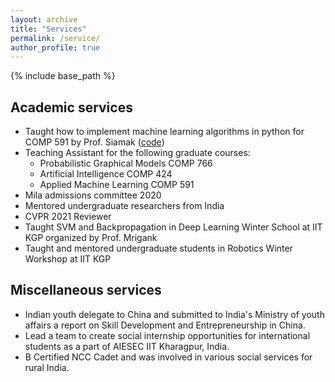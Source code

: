 ```yaml
---
layout: archive
title: "Services"
permalink: /service/
author_profile: true
---
```


{% include base_path %}

## Academic services
  * Taught how to implement machine learning algorithms in python for COMP 591 by Prof. Siamak ([code](https://github.com/mravanba/comp551-notebooks))
  * Teaching Assistant for the following graduate courses:
      * Probabilistic Graphical Models COMP 766
      * Artificial Intelligence COMP 424
      * Applied Machine Learning COMP 591
  * Mila admissions committee 2020
  * Mentored undergraduate researchers from India
  * CVPR 2021 Reviewer
  * Taught SVM and Backpropagation in Deep Learning Winter School at IIT KGP organized by Prof. Mrigank
  * Taught and mentored undergraduate students in Robotics Winter Workshop at IIT KGP

##  Miscellaneous services
  * Indian youth delegate to China and submitted to India's Ministry of youth affairs a report on Skill Development and Entrepreneurship in China. 
  * Lead a team to create social internship opportunities for international students as a part of AIESEC IIT Kharagpur, India. 
  * B Certified NCC Cadet and was involved in various social services for rural India. 